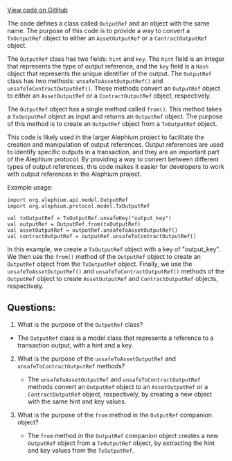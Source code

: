 [View code on GitHub](https://github.com/alephium/alephium/blob/master/api/src/main/scala/org/alephium/api/model/OutputRef.scala)

The code defines a class called `OutputRef` and an object with the same name. The purpose of this code is to provide a way to convert a `TxOutputRef` object to either an `AssetOutputRef` or a `ContractOutputRef` object. 

The `OutputRef` class has two fields: `hint` and `key`. The `hint` field is an integer that represents the type of output reference, and the `key` field is a `Hash` object that represents the unique identifier of the output. The `OutputRef` class has two methods: `unsafeToAssetOutputRef()` and `unsafeToContractOutputRef()`. These methods convert an `OutputRef` object to either an `AssetOutputRef` or a `ContractOutputRef` object, respectively. 

The `OutputRef` object has a single method called `from()`. This method takes a `TxOutputRef` object as input and returns an `OutputRef` object. The purpose of this method is to create an `OutputRef` object from a `TxOutputRef` object. 

This code is likely used in the larger Alephium project to facilitate the creation and manipulation of output references. Output references are used to identify specific outputs in a transaction, and they are an important part of the Alephium protocol. By providing a way to convert between different types of output references, this code makes it easier for developers to work with output references in the Alephium project. 

Example usage:

```
import org.alephium.api.model.OutputRef
import org.alephium.protocol.model.TxOutputRef

val txOutputRef = TxOutputRef.unsafeKey("output_key")
val outputRef = OutputRef.from(txOutputRef)
val assetOutputRef = outputRef.unsafeToAssetOutputRef()
val contractOutputRef = outputRef.unsafeToContractOutputRef()
``` 

In this example, we create a `TxOutputRef` object with a key of "output_key". We then use the `from()` method of the `OutputRef` object to create an `OutputRef` object from the `TxOutputRef` object. Finally, we use the `unsafeToAssetOutputRef()` and `unsafeToContractOutputRef()` methods of the `OutputRef` object to create `AssetOutputRef` and `ContractOutputRef` objects, respectively.
## Questions: 
 1. What is the purpose of the `OutputRef` class?
   - The `OutputRef` class is a model class that represents a reference to a transaction output, with a hint and a key.

2. What is the purpose of the `unsafeToAssetOutputRef` and `unsafeToContractOutputRef` methods?
   - The `unsafeToAssetOutputRef` and `unsafeToContractOutputRef` methods convert an `OutputRef` object to an `AssetOutputRef` or a `ContractOutputRef` object, respectively, by creating a new object with the same hint and key values.

3. What is the purpose of the `from` method in the `OutputRef` companion object?
   - The `from` method in the `OutputRef` companion object creates a new `OutputRef` object from a `TxOutputRef` object, by extracting the hint and key values from the `TxOutputRef`.